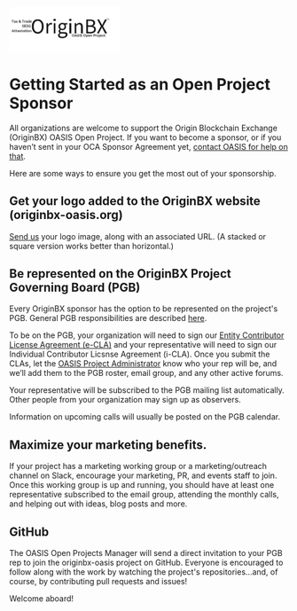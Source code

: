 <img src="artwork/OriginBX_OASIS_logo_blk_1.png" width="200">

# Getting Started as an Open Project Sponsor

All organizations are welcome to support the Origin Blockchain Exchange (OriginBX) OASIS Open Project. If you want to become a sponsor, or if you haven’t sent in your OCA Sponsor Agreement yet, [contact OASIS for help on that](mailto:communications@oasis-open.org).

Here are some ways to ensure you get the most out of your sponsorship.

## Get your logo added to the OriginBX website (originbx-oasis.org)
[Send us](member-services@oasis-open.org) your logo image, along with an associated URL. (A stacked or square version works better than horizontal.)  

## Be represented on the OriginBX Project Governing Board (PGB)
Every OriginBX sponsor has the option to be represented on the project's PGB. General PGB responsibilities are described [here](https://github.com/oasis-open-projects/documentation/blob/master/guides/getting-started-guide.md#identifying-roles).

To be on the PGB, your organization will need to sign our [Entity Contributor License Agreement (e-CLA)](https://www-legacy.oasis-open.org/resources/projects/cla/projects-entity-cla) and your representative will need to sign our Individual Contributor Licsnse Agreement (i-CLA).  Once you submit the CLAs, let the [OASIS Project Administrator](mailto:project-admin@oasis-open.org) know who your rep will be, and we’ll add them to the PGB roster, email group, and any other active forums.

Your representative will be subscribed to the PGB mailing list automatically. Other people from your organization may sign up as observers.

Information on upcoming calls will usually be posted on the PGB calendar.

## Maximize your marketing benefits.
If your project has a marketing working group or a marketing/outreach channel on Slack, encourage your marketing, PR, and events staff to join. Once this working group is up and running, you should have at least one representative subscribed to the email group, attending the monthly calls, and helping out with ideas, blog posts and more.

## GitHub
The OASIS Open Projects Manager will send a direct invitation to your PGB rep to join the originbx-oasis project on GitHub. Everyone is encouraged to follow along with the work by watching the project's repositories...and, of course, by contributing pull requests and issues!

Welcome aboard!
